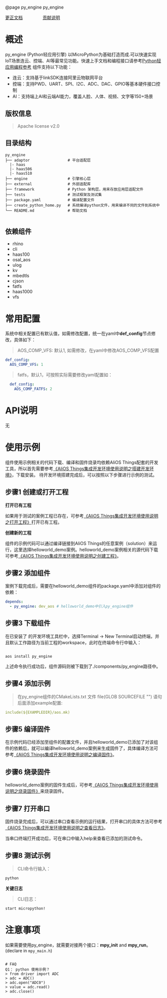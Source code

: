 @page py_engine py_engine

[更正文档](https://gitee.com/alios-things/py_engine/edit/rel_3.3.0/README.md) &emsp;&emsp;&emsp;&emsp; [贡献说明](https://help.aliyun.com/document_detail/302301.html)

# 概述
py_engine (Python轻应用引擎) 以MicroPython为基础打造而成.可以快速实现IoT场景连云、控端、AI等最常见功能。快速上手文档和编程接口请参考[Python轻应用编程参考](https://g.alicdn.com/HaaSAI/PythonDoc/quickstart/index.html)
组件支持以下功能：
- 连云：支持基于linkSDK连接阿里云物联网平台
- 控端：支持PWD、UART、SPI、I2C、ADC、DAC、GPIO等基本硬件接口控制
- AI：支持端上AI和云端AI能力，覆盖人脸、人体、视频、文字等150+场景

## 版权信息
> Apache license v2.0

## 目录结构
```tree
py_engine
├── adaptor                 # 平台适配层
  |- haas
  |- haas506
  |- haas510
├── engine                  # 引擎核心层
├── external                # 外部适配库
├── framework               # Python 架构层，用来存放应用层适配文件
├── tests                   # 测试框架及测试集
├── package.yaml            # 编译配置文件
├── create_python_home.py   # 系统编译python文件，用来编译不同的文件到系统中
└── README.md               # 帮助文档
    
```

## 依赖组件
* rhino
* cli
* haas100
* osal_aos
* ulog
* kv
* mbedtls
* cjson
* fatfs
* haas1000
* vfs

# 常用配置
系统中相关配置已有默认值，如需修改配置，统一在yaml中**def_config**节点修改，具体如下：
> AOS_COMP_VFS: 默认1, 如需修改，在yaml中修改AOS_COMP_VFS配置

```yaml
def_config:
  AOS_COMP_VFS: 1
```
  > fatfs，默认1，可按照实际需要修改yaml配置如：
```yaml
  def_config:
    AOS_COMP_FATFS: 2
```

# API说明
无

# 使用示例

组件使用示例相关的代码下载、编译和固件烧录均依赖AliOS Things配套的开发工具，所以首先需要参考[《AliOS Things集成开发环境使用说明之搭建开发环境》](https://help.aliyun.com/document_detail/302378.html)，下载安装。
待开发环境搭建完成后，可以按照以下步骤进行示例的测试。

## 步骤1 创建或打开工程

**打开已有工程**

如果用于测试的案例工程已存在，可参考[《AliOS Things集成开发环境使用说明之打开工程》](https://help.aliyun.com/document_detail/302381.html)打开已有工程。

**创建新的工程**

组件的示例代码可以通过编译链接到AliOS Things的任意案例（solution）来运行，这里选择helloworld_demo案例。helloworld_demo案例相关的源代码下载可参考[《AliOS Things集成开发环境使用说明之创建工程》](https://help.aliyun.com/document_detail/302379.html)。

## 步骤2 添加组件

案例下载完成后，需要在helloworld_demo组件的package.yaml中添加对组件的依赖：

```yaml
depends:
  - py_engine: dev_aos # helloworld_demo中引入py_engine组件
```

## 步骤3 下载组件

在已安装了  的开发环境工具栏中，选择Terminal -> New Terminal启动终端，并且默认工作路径为当前工程的workspace，此时在终端命令行中输入：

```shell

aos install py_engine

```

上述命令执行成功后，组件源码则被下载到了./components/py_engine路径中。

## 步骤4 添加示例

> 在py_engine组件的CMakeLists.txt 文件 file(GLOB SOURCEFILE "") 语句后面添加example配置:
```yaml
include(${EXAMPLEDIR}/aos.mk)
```

## 步骤5 编译固件

在示例代码已经添加至组件的配置文件，并且helloworld_demo已添加了对该组件的依赖后，就可以编译helloworld_demo案例来生成固件了，具体编译方法可参考[《AliOS Things集成开发环境使用说明之编译固件》](https://help.aliyun.com/document_detail/302384.html)。

## 步骤6 烧录固件

helloworld_demo案例的固件生成后，可参考[《AliOS Things集成开发环境使用说明之烧录固件》](https://help.aliyun.com/document_detail/302383.html)来烧录固件。

## 步骤7 打开串口

固件烧录完成后，可以通过串口查看示例的运行结果，打开串口的具体方法可参考[《AliOS Things集成开发环境使用说明之查看日志》](https://help.aliyun.com/document_detail/302382.html)。

当串口终端打开成功后，可在串口中输入help来查看已添加的测试命令。

## 步骤8 测试示例

> CLI命令行输入：
```sh
python
```

**关键日志**

> CLI日志：
```sh
start micropython!
```

# 注意事项
如果需要使用py_engine，就需要对接两个接口：**mpy_init** and **mpy_run**。(declare in `mpy_main.h`)
```

# FAQ
Q1： python 使用示例？
> from driver import ADC
> adc = ADC()
> adc.open("ADC0")
> value = adc.read()
> adc.close()

